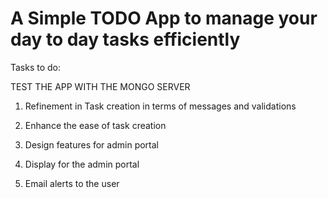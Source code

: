 # A Simple TODO App to manage your day to day tasks efficiently

Tasks to do:

TEST THE APP WITH THE MONGO SERVER
1. Refinement in Task creation in terms of messages and validations
2. Enhance the ease of task creation

3. Design features for admin portal
4. Display for the admin portal

5. Email alerts to the user